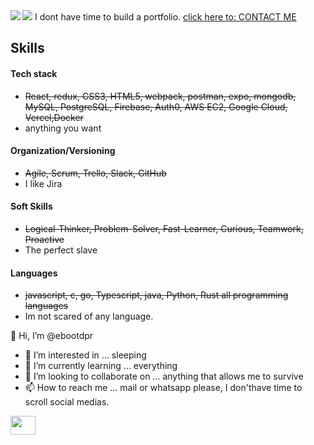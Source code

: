 <img align="left" src="https://github-readme-stats.vercel.app/api?username=ebootdpr&show_icons=true&count_private=true&theme=gruvbox" />
<img src="https://github-readme-stats.vercel.app/api/top-langs/?username=ebootdpr&layout=compact&count_private=true&theme=gruvbox" />
I dont have time to build a portfolio.
<a href="https://www.youtube.com/watch?v=dQw4w9WgXcQ" target="_blank" rel="noopener noreferrer">click here to: CONTACT ME</a> <br>

## Skills
####  Tech stack 
- ~~React, redux, CSS3, HTML5, webpack, postman, expo, mongodb, MySQL, PostgreSQL, Firebase, Auth0, AWS EC2, Google Cloud, Vercel,Docker~~
- anything you want


#### Organization/Versioning
- ~~Agile, Scrum, Trello, Slack, GitHub~~
- I like Jira


#### Soft Skills
- ~~Logical-Thinker, Problem-Solver, Fast-Learner, Curious, Teamwork, Proactive~~
 -  The perfect slave


#### Languages
- ~~javascript, c, go, Typescript, java, Python, Rust
 all programming languages~~
- Im not scared of any language.

 👋 Hi, I’m @ebootdpr
- 👀 I’m interested in ... sleeping
- 🌱 I’m currently learning ... everything
- 💞️ I’m looking to collaborate on ... anything that allows me to survive
- 📫 How to reach me ... mail or whatsapp please, I don'thave time to scroll social medias. 

<a href="https://mail.google.com/mail/u/0/?fs=1&tf=cm&to=rod.toobe@gmail.com" target="_blank"><img  src="https://upload.wikimedia.org/wikipedia/commons/thumb/8/8c/Gmail_Icon_%282013-2020%29.svg/1280px-Gmail_Icon_%282013-2020%29.svg.png" height="30" width="40" style="margin-bottom: 5px;" /></a>
<a href="https://wa.me/543435202921" target="_blank">


